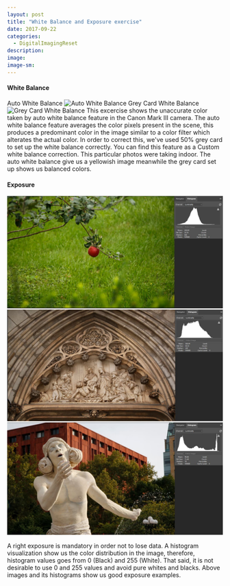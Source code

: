 ```yaml
---
layout: post
title: "White Balance and Exposure exercise"
date: 2017-09-22
categories:
  - DigitalImagingReset
description: 
image: 
image-sm:
---
```


#### White Balance

Auto White Balance
![Auto White Balance](/assets/whiteBalanceAuto.jpg)
Grey Card White Balance
![Grey Card White Balance](/assets/whiteBalanceGreyCarD.jpg)
This excercise shows the unaccurate color taken by auto white balance feature in the Canon Mark III camera. The auto white balance feature averages the color pixels present in the scene, this produces a predominant color in the image similar to a color filter which alterates the actual color. In order to correct this, we've used 50% grey card to set up the white balance correctly. You can find this feature as a Custom white balance correction.
This particular photos were taking indoor. The auto white balance give us a yellowish image meanwhile the grey card set up shows us balanced colors.


#### Exposure

![Exposure 01](/assets/exposure01.JPG)
![Exposure 02](/assets/exposure02.JPG)
![Exposure 03](/assets/exposure03.JPG)

A right exposure is mandatory in order not to lose data. A histogram visualization show us the color distribution in the image, therefore, histogram values goes from 0 (Black) and 255 (White). That said, it is not desirable to use 0 and 255 values and avoid pure whites and blacks. Above images and its histograms show us good exposure examples.